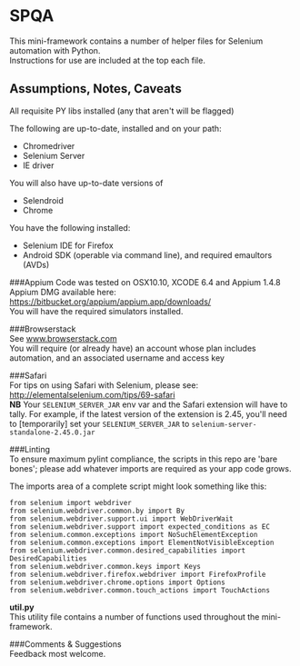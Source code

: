 # SPQA
This mini-framework contains a number of helper files for Selenium automation with Python.              
Instructions for use are included at the top each file.

## Assumptions, Notes, Caveats
All requisite PY libs installed (any that aren't will be flagged)

The following are up-to-date, installed and on your path:
- Chromedriver 
- Selenium Server
- IE driver

You will also have up-to-date versions of
- Selendroid
- Chrome

You have the following installed:
- Selenium IDE for Firefox
- Android SDK (operable via command line), and required emaultors (AVDs)

###Appium 
Code was tested on OSX10.10, XCODE 6.4 and Appium 1.4.8  
Appium DMG available here:
https://bitbucket.org/appium/appium.app/downloads/  
You will have the required simulators installed.

###Browserstack  
See www.browserstack.com          
You will require (or already have) an account whose plan includes automation, and an associated username and access key

###Safari   
For tips on using Safari with Selenium, please see:
http://elementalselenium.com/tips/69-safari   
**NB** Your `SELENIUM_SERVER_JAR` env var and the Safari extension will have to tally.
For example, if the latest version of the extension is 2.45, you'll need to [temporarily] set your `SELENIUM_SERVER_JAR` to `selenium-server-standalone-2.45.0.jar`

###Linting  
To ensure maximum pylint compliance, the scripts in this repo are 'bare bones'; 
please add whatever imports are required as your app code grows.

The imports area of a complete script might look something like this:
```
from selenium import webdriver
from selenium.webdriver.common.by import By
from selenium.webdriver.support.ui import WebDriverWait
from selenium.webdriver.support import expected_conditions as EC
from selenium.common.exceptions import NoSuchElementException
from selenium.common.exceptions import ElementNotVisibleException
from selenium.webdriver.common.desired_capabilities import DesiredCapabilities
from selenium.webdriver.common.keys import Keys
from selenium.webdriver.firefox.webdriver import FirefoxProfile
from selenium.webdriver.chrome.options import Options
from selenium.webdriver.common.touch_actions import TouchActions
```
 
**util.py**  
This utility file contains a number of functions used throughout the mini-framework.

###Comments & Suggestions  
Feedback most welcome. 

